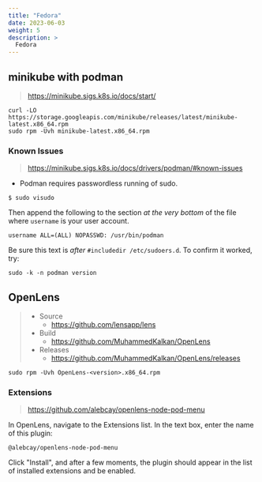 ```yaml
---
title: "Fedora"
date: 2023-06-03
weight: 5
description: >
  Fedora
---
```


## minikube with podman
> https://minikube.sigs.k8s.io/docs/start/

```shell
curl -LO https://storage.googleapis.com/minikube/releases/latest/minikube-latest.x86_64.rpm
sudo rpm -Uvh minikube-latest.x86_64.rpm
```

### Known Issues
> https://minikube.sigs.k8s.io/docs/drivers/podman/#known-issues

- Podman requires passwordless running of sudo.
```shell
$ sudo visudo
```

Then append the following to the section *at the very bottom* of the file where `username` is your user account.
```shell
username ALL=(ALL) NOPASSWD: /usr/bin/podman
```

Be sure this text is *after* `#includedir /etc/sudoers.d`. To confirm it worked, try:
```shell
sudo -k -n podman version
```

## OpenLens
> * Source
>   * https://github.com/lensapp/lens
> * Build
>   * https://github.com/MuhammedKalkan/OpenLens
> * Releases
>   * https://github.com/MuhammedKalkan/OpenLens/releases

```shell
sudo rpm -Uvh OpenLens-<version>.x86_64.rpm 
```

### Extensions
> https://github.com/alebcay/openlens-node-pod-menu


In OpenLens, navigate to the Extensions list. In the text box, enter the name of this plugin:

```
@alebcay/openlens-node-pod-menu
```

Click "Install", and after a few moments, the plugin should appear in the list of installed extensions and be enabled.
